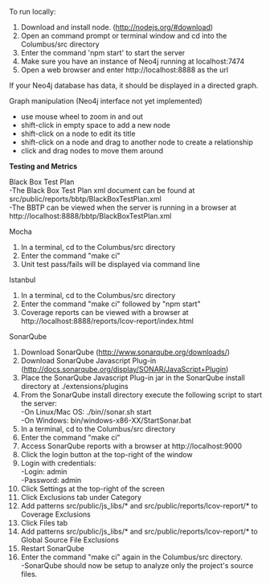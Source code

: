 To run locally: 

1. Download and install node. (http://nodejs.org/#download)
2. Open an command prompt or terminal window and cd into the Columbus/src directory
3. Enter the command 'npm start' to start the server
4. Make sure you have an instance of Neo4j running at localhost:7474
5. Open a web browser and enter http://localhost:8888 as the url

If your Neo4j database has data, it should be displayed in a directed graph. 

Graph manipulation (Neo4j interface not yet implemented)
- use mouse wheel to zoom in and out
- shift-click in empty space to add a new node 
- shift-click on a node to edit its title
- shift-click on a node and drag to another node to create a relationship
- click and drag nodes to move them around

<b>Testing and Metrics</b>

Black Box Test Plan<br>
-The Black Box Test Plan xml document can be found at src/public/reports/bbtp/BlackBoxTestPlan.xml <br>
-The BBTP can be viewed when the server is running in a browser at http://localhost:8888/bbtp/BlackBoxTestPlan.xml<br>

Mocha<br>
1. In a terminal, cd to the Columbus/src directory<br>
2. Enter the command "make ci"<br>
3. Unit test pass/fails will be displayed via command line<br>

Istanbul<br>
1. In a terminal, cd to the Columbus/src directory<br>
2. Enter the command "make ci" followed by "npm start"<br>
3. Coverage reports can be viewed with a browser at http://localhost:8888/reports/lcov-report/index.html<br>

SonarQube<br>
1. Download SonarQube (http://www.sonarqube.org/downloads/) <br>
2. Download SonarQube Javascript Plug-in (http://docs.sonarqube.org/display/SONAR/JavaScript+Plugin)<br>
3. Place the SonarQube Javascript Plug-in jar in the SonarQube install directory at ./extensions/plugins<br>
4. From the SonarQube install directory execute the following script to start the server:<br>
-On Linux/Mac OS: ./bin/<YOUR OS>/sonar.sh start<br>
-On Windows: bin/windows-x86-XX/StartSonar.bat<br>
5. In a terminal, cd to the Columbus/src directory<br>
6. Enter the command "make ci"<br>
7. Access SonarQube reports with a browser at http://localhost:9000<br>
8. Click the login button at the top-right of the window<br>
9. Login with credentials: <br>
-Login: admin<br>
-Password: admin<br>
10. Click Settings at the top-right of the screen<br>
11. Click Exclusions tab under Category<br>
12. Add patterns src/public/js_libs/* and src/public/reports/lcov-report/* to Coverage Exclusions<br>
13. Click Files tab<br>
14. Add patterns src/public/js_libs/* and src/public/reports/lcov-report/* to Global Source File Exclusions<br>
15. Restart SonarQube<br>
16. Enter the command "make ci" again in the Columbus/src directory. <br>
-SonarQube should now be setup to analyze only the project's source files.